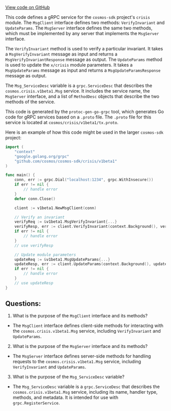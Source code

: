 [View code on GitHub](https://github.com/cosmos/cosmos-sdk/blob/main/api/cosmos/crisis/v1beta1/tx_grpc.pb.go)

This code defines a gRPC service for the `cosmos-sdk` project's `crisis` module. The `MsgClient` interface defines two methods: `VerifyInvariant` and `UpdateParams`. The `MsgServer` interface defines the same two methods, which must be implemented by any server that implements the `MsgServer` interface. 

The `VerifyInvariant` method is used to verify a particular invariant. It takes a `MsgVerifyInvariant` message as input and returns a `MsgVerifyInvariantResponse` message as output. The `UpdateParams` method is used to update the `x/crisis` module parameters. It takes a `MsgUpdateParams` message as input and returns a `MsgUpdateParamsResponse` message as output. 

The `Msg_ServiceDesc` variable is a `grpc.ServiceDesc` that describes the `cosmos.crisis.v1beta1.Msg` service. It includes the service name, the `MsgServer` interface, and a list of `MethodDesc` objects that describe the two methods of the service. 

This code is generated by the `protoc-gen-go-grpc` tool, which generates Go code for gRPC services based on a `.proto` file. The `.proto` file for this service is located at `cosmos/crisis/v1beta1/tx.proto`. 

Here is an example of how this code might be used in the larger `cosmos-sdk` project:

```go
import (
    "context"
    "google.golang.org/grpc"
    "github.com/cosmos/cosmos-sdk/crisis/v1beta1"
)

func main() {
    conn, err := grpc.Dial("localhost:1234", grpc.WithInsecure())
    if err != nil {
        // handle error
    }
    defer conn.Close()

    client := v1beta1.NewMsgClient(conn)

    // Verify an invariant
    verifyReq := &v1beta1.MsgVerifyInvariant{...}
    verifyResp, err := client.VerifyInvariant(context.Background(), verifyReq)
    if err != nil {
        // handle error
    }
    // use verifyResp

    // Update module parameters
    updateReq := &v1beta1.MsgUpdateParams{...}
    updateResp, err := client.UpdateParams(context.Background(), updateReq)
    if err != nil {
        // handle error
    }
    // use updateResp
}
```
## Questions: 
 1. What is the purpose of the `MsgClient` interface and its methods?
- The `MsgClient` interface defines client-side methods for interacting with the `cosmos.crisis.v1beta1.Msg` service, including `VerifyInvariant` and `UpdateParams`.

2. What is the purpose of the `MsgServer` interface and its methods?
- The `MsgServer` interface defines server-side methods for handling requests to the `cosmos.crisis.v1beta1.Msg` service, including `VerifyInvariant` and `UpdateParams`.

3. What is the purpose of the `Msg_ServiceDesc` variable?
- The `Msg_ServiceDesc` variable is a `grpc.ServiceDesc` that describes the `cosmos.crisis.v1beta1.Msg` service, including its name, handler type, methods, and metadata. It is intended for use with `grpc.RegisterService`.